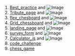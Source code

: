 1. [Best_practice](/Assignment1/index.html) and ![Image](src)
2. [Tribute_page](/Tribute_page/index.html) and ![Image](src)
3. [flex_chesboard](/Chess_board/index.html) and ![Image](src)
4. [Grid_chessboard](/Grid-chessboard/index.html) and ![Image](src)
5. [landing_page](/landing_page/index.html) and ![Image](src)
6. [survey_form](/survey_form/index.html) and ![Image](src)
7. [Calculator_js](/calculator/index.html) and ![Image](src)
8. [code_challenge](https://jsfiddle.net/kyh8e351/7/)
8. [chess_game](/functioning_chess/index.html)